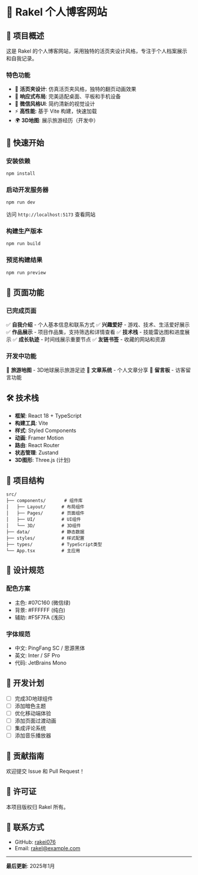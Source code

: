 # 🌟 Rakel 个人博客网站

## 📖 项目概述

这是 Rakel 的个人博客网站，采用独特的活页夹设计风格，专注于个人档案展示和自我记录。

### 特色功能

- 🎯 **活页夹设计**: 仿真活页夹风格，独特的翻页动画效果
- 📱 **响应式布局**: 完美适配桌面、平板和手机设备
- 🎨 **微信风格UI**: 简约清新的视觉设计
- ⚡ **高性能**: 基于 Vite 构建，快速加载
- 🌍 **3D地图**: 展示旅游经历（开发中）

## 🚀 快速开始

### 安装依赖

```bash
npm install
```

### 启动开发服务器

```bash
npm run dev
```

访问 `http://localhost:5173` 查看网站

### 构建生产版本

```bash
npm run build
```

### 预览构建结果

```bash
npm run preview
```

## 📑 页面功能

### 已完成页面

✅ **自我介绍** - 个人基本信息和联系方式
✅ **兴趣爱好** - 游戏、技术、生活爱好展示
✅ **作品展示** - 项目作品集，支持筛选和详情查看
✅ **技术栈** - 技能雷达图和进度展示
✅ **成长轨迹** - 时间线展示重要节点
✅ **友链书签** - 收藏的网站和资源

### 开发中功能

🚧 **旅游地图** - 3D地球展示旅游足迹
🚧 **文章系统** - 个人文章分享
🚧 **留言板** - 访客留言功能

## 🛠️ 技术栈

- **框架**: React 18 + TypeScript
- **构建工具**: Vite
- **样式**: Styled Components
- **动画**: Framer Motion
- **路由**: React Router
- **状态管理**: Zustand
- **3D图形**: Three.js (计划)

## 📂 项目结构

```
src/
├── components/       # 组件库
│   ├── Layout/      # 布局组件
│   ├── Pages/       # 页面组件
│   ├── UI/          # UI组件
│   └── 3D/          # 3D组件
├── data/            # 静态数据
├── styles/          # 样式配置
├── types/           # TypeScript类型
└── App.tsx          # 主应用
```

## 🎨 设计规范

### 配色方案
- 主色: #07C160 (微信绿)
- 背景: #FFFFFF (纯白)
- 辅助: #F5F7FA (浅灰)

### 字体规范
- 中文: PingFang SC / 思源黑体
- 英文: Inter / SF Pro
- 代码: JetBrains Mono

## 📝 开发计划

- [ ] 完成3D地球组件
- [ ] 添加暗色主题
- [ ] 优化移动端体验
- [ ] 添加页面过渡动画
- [ ] 集成评论系统
- [ ] 添加音乐播放器

## 🤝 贡献指南

欢迎提交 Issue 和 Pull Request！

## 📄 许可证

本项目版权归 Rakel 所有。

## 📧 联系方式

- GitHub: [rakei076](https://github.com/rakei076)
- Email: rakel@example.com

---

**最后更新**: 2025年1月